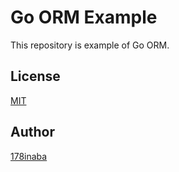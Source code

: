 # Go ORM Example

This repository is example of Go ORM.

## License

[MIT](LICENSE)

## Author

[178inaba](https://github.com/178inaba)
